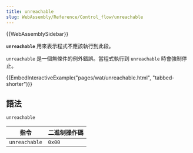 ```yaml
---
title: unreachable
slug: WebAssembly/Reference/Control_flow/unreachable
---
```


{{WebAssemblySidebar}}

**`unreachable`** 用來表示程式不應該執行到此段。

`unreachable` 是一個無條件的例外錯誤。當程式執行到 `unreachable` 時會強制停止。

{{EmbedInteractiveExample("pages/wat/unreachable.html", "tabbed-shorter")}}

## 語法

```wasm
unreachable
```

| 指令          | 二進制操作碼 |
| ------------- | ------------- |
| `unreachable` | `0x00`        |
